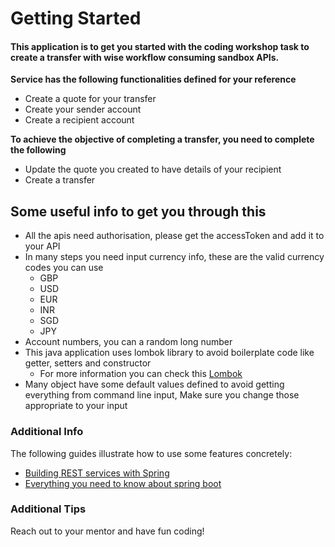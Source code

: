 # Getting Started

#### This application is to get you started with the coding workshop task to create a transfer with wise workflow consuming sandbox APIs.

**Service has the following functionalities defined for your reference**
* Create a quote for your transfer
* Create your sender account
* Create a recipient account

**To achieve the objective of completing a transfer, you need to complete the following**

* Update the quote you created to have details of your recipient
* Create a transfer

## Some useful info to get you through this
- All the apis need authorisation, please get the accessToken and add it to your API
- In many steps you need input currency info, these are the valid currency codes you can use
  - GBP
  - USD
  - EUR
  - INR
  - SGD
  - JPY
- Account numbers, you can a random long number 
- This java application uses lombok library to avoid boilerplate code like getter, setters and constructor
  - For more information you can check this [Lombok](https://www.baeldung.com/intro-to-project-lombok)
- Many object have some default values defined to avoid getting everything from command line input, Make sure you change those appropriate to your input

### Additional Info
The following guides illustrate how to use some features concretely:

* [Building REST services with Spring](https://spring.io/guides/tutorials/rest/)
* [Everything you need to know about spring boot](https://www.baeldung.com/spring-tutorial)

### Additional Tips
Reach out to your mentor and have fun coding!

